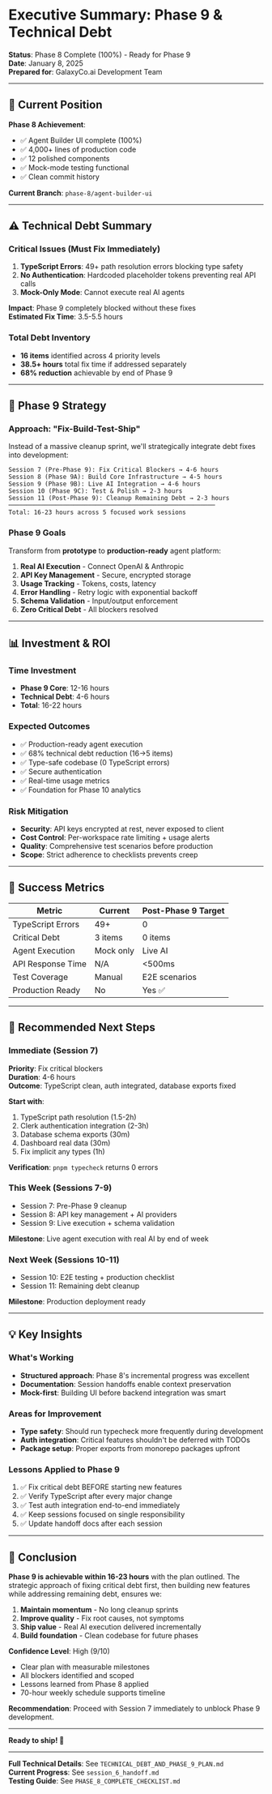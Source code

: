 # Executive Summary: Phase 9 & Technical Debt

**Status**: Phase 8 Complete (100%) - Ready for Phase 9  
**Date**: January 8, 2025  
**Prepared for**: GalaxyCo.ai Development Team

---

## 🎯 Current Position

**Phase 8 Achievement**:
- ✅ Agent Builder UI complete (100%)
- ✅ 4,000+ lines of production code
- ✅ 12 polished components
- ✅ Mock-mode testing functional
- ✅ Clean commit history

**Current Branch**: `phase-8/agent-builder-ui`

---

## ⚠️ Technical Debt Summary

### Critical Issues (Must Fix Immediately)
1. **TypeScript Errors**: 49+ path resolution errors blocking type safety
2. **No Authentication**: Hardcoded placeholder tokens preventing real API calls
3. **Mock-Only Mode**: Cannot execute real AI agents

**Impact**: Phase 9 completely blocked without these fixes  
**Estimated Fix Time**: 3.5-5.5 hours

### Total Debt Inventory
- **16 items** identified across 4 priority levels
- **38.5+ hours** total fix time if addressed separately
- **68% reduction** achievable by end of Phase 9

---

## 🚀 Phase 9 Strategy

### Approach: "Fix-Build-Test-Ship"
Instead of a massive cleanup sprint, we'll strategically integrate debt fixes into development:

```
Session 7 (Pre-Phase 9): Fix Critical Blockers → 4-6 hours
Session 8 (Phase 9A): Build Core Infrastructure → 4-5 hours
Session 9 (Phase 9B): Live AI Integration → 4-6 hours
Session 10 (Phase 9C): Test & Polish → 2-3 hours
Session 11 (Post-Phase 9): Cleanup Remaining Debt → 2-3 hours
─────────────────────────────────────────────────────────
Total: 16-23 hours across 5 focused work sessions
```

### Phase 9 Goals
Transform from **prototype** to **production-ready** agent platform:

1. **Real AI Execution** - Connect OpenAI & Anthropic
2. **API Key Management** - Secure, encrypted storage
3. **Usage Tracking** - Tokens, costs, latency
4. **Error Handling** - Retry logic with exponential backoff
5. **Schema Validation** - Input/output enforcement
6. **Zero Critical Debt** - All blockers resolved

---

## 📊 Investment & ROI

### Time Investment
- **Phase 9 Core**: 12-16 hours
- **Technical Debt**: 4-6 hours
- **Total**: 16-22 hours

### Expected Outcomes
- ✅ Production-ready agent execution
- ✅ 68% technical debt reduction (16→5 items)
- ✅ Type-safe codebase (0 TypeScript errors)
- ✅ Secure authentication
- ✅ Real-time usage metrics
- ✅ Foundation for Phase 10 analytics

### Risk Mitigation
- **Security**: API keys encrypted at rest, never exposed to client
- **Cost Control**: Per-workspace rate limiting + usage alerts
- **Quality**: Comprehensive test scenarios before production
- **Scope**: Strict adherence to checklists prevents creep

---

## 🎯 Success Metrics

| Metric | Current | Post-Phase 9 Target |
|--------|---------|-------------------|
| TypeScript Errors | 49+ | 0 |
| Critical Debt | 3 items | 0 items |
| Agent Execution | Mock only | Live AI |
| API Response Time | N/A | <500ms |
| Test Coverage | Manual | E2E scenarios |
| Production Ready | No | Yes ✅ |

---

## 📅 Recommended Next Steps

### Immediate (Session 7)
**Priority**: Fix critical blockers  
**Duration**: 4-6 hours  
**Outcome**: TypeScript clean, auth integrated, database exports fixed

**Start with**:
1. TypeScript path resolution (1.5-2h)
2. Clerk authentication integration (2-3h)
3. Database schema exports (30m)
4. Dashboard real data (30m)
5. Fix implicit any types (1h)

**Verification**: `pnpm typecheck` returns 0 errors

### This Week (Sessions 7-9)
- Session 7: Pre-Phase 9 cleanup
- Session 8: API key management + AI providers
- Session 9: Live execution + schema validation

**Milestone**: Live agent execution with real AI by end of week

### Next Week (Sessions 10-11)
- Session 10: E2E testing + production checklist
- Session 11: Remaining debt cleanup

**Milestone**: Production deployment ready

---

## 💡 Key Insights

### What's Working
- **Structured approach**: Phase 8's incremental progress was excellent
- **Documentation**: Session handoffs enable context preservation
- **Mock-first**: Building UI before backend integration was smart

### Areas for Improvement
- **Type safety**: Should run typecheck more frequently during development
- **Auth integration**: Critical features shouldn't be deferred with TODOs
- **Package setup**: Proper exports from monorepo packages upfront

### Lessons Applied to Phase 9
1. ✅ Fix critical debt BEFORE starting new features
2. ✅ Verify TypeScript after every major change
3. ✅ Test auth integration end-to-end immediately
4. ✅ Keep sessions focused on single responsibility
5. ✅ Update handoff docs after each session

---

## 🎉 Conclusion

**Phase 9 is achievable within 16-23 hours** with the plan outlined. The strategic approach of fixing critical debt first, then building new features while addressing remaining debt, ensures we:

1. **Maintain momentum** - No long cleanup sprints
2. **Improve quality** - Fix root causes, not symptoms
3. **Ship value** - Real AI execution delivered incrementally
4. **Build foundation** - Clean codebase for future phases

**Confidence Level**: High (9/10)
- Clear plan with measurable milestones
- All blockers identified and scoped
- Lessons learned from Phase 8 applied
- 70-hour weekly schedule supports timeline

**Recommendation**: Proceed with Session 7 immediately to unblock Phase 9 development.

---

**Ready to ship! 🚀**

---

**Full Technical Details**: See `TECHNICAL_DEBT_AND_PHASE_9_PLAN.md`  
**Current Progress**: See `session_6_handoff.md`  
**Testing Guide**: See `PHASE_8_COMPLETE_CHECKLIST.md`
